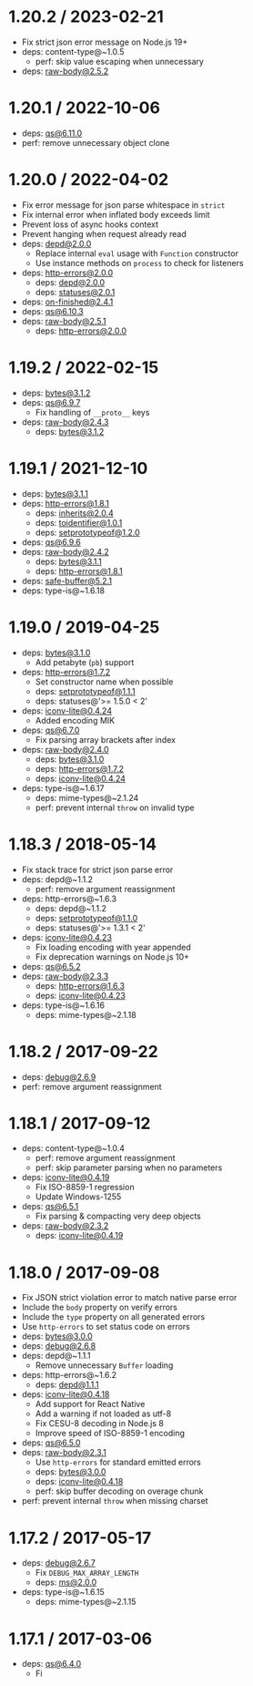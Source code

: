 1.20.2 / 2023-02-21
===================

  * Fix strict json error message on Node.js 19+
  * deps: content-type@~1.0.5
    - perf: skip value escaping when unnecessary
  * deps: raw-body@2.5.2

1.20.1 / 2022-10-06
===================

  * deps: qs@6.11.0
  * perf: remove unnecessary object clone

1.20.0 / 2022-04-02
===================

  * Fix error message for json parse whitespace in `strict`
  * Fix internal error when inflated body exceeds limit
  * Prevent loss of async hooks context
  * Prevent hanging when request already read
  * deps: depd@2.0.0
    - Replace internal `eval` usage with `Function` constructor
    - Use instance methods on `process` to check for listeners
  * deps: http-errors@2.0.0
    - deps: depd@2.0.0
    - deps: statuses@2.0.1
  * deps: on-finished@2.4.1
  * deps: qs@6.10.3
  * deps: raw-body@2.5.1
    - deps: http-errors@2.0.0

1.19.2 / 2022-02-15
===================

  * deps: bytes@3.1.2
  * deps: qs@6.9.7
    * Fix handling of `__proto__` keys
  * deps: raw-body@2.4.3
    - deps: bytes@3.1.2

1.19.1 / 2021-12-10
===================

  * deps: bytes@3.1.1
  * deps: http-errors@1.8.1
    - deps: inherits@2.0.4
    - deps: toidentifier@1.0.1
    - deps: setprototypeof@1.2.0
  * deps: qs@6.9.6
  * deps: raw-body@2.4.2
    - deps: bytes@3.1.1
    - deps: http-errors@1.8.1
  * deps: safe-buffer@5.2.1
  * deps: type-is@~1.6.18

1.19.0 / 2019-04-25
===================

  * deps: bytes@3.1.0
    - Add petabyte (`pb`) support
  * deps: http-errors@1.7.2
    - Set constructor name when possible
    - deps: setprototypeof@1.1.1
    - deps: statuses@'>= 1.5.0 < 2'
  * deps: iconv-lite@0.4.24
    - Added encoding MIK
  * deps: qs@6.7.0
    - Fix parsing array brackets after index
  * deps: raw-body@2.4.0
    - deps: bytes@3.1.0
    - deps: http-errors@1.7.2
    - deps: iconv-lite@0.4.24
  * deps: type-is@~1.6.17
    - deps: mime-types@~2.1.24
    - perf: prevent internal `throw` on invalid type

1.18.3 / 2018-05-14
===================

  * Fix stack trace for strict json parse error
  * deps: depd@~1.1.2
    - perf: remove argument reassignment
  * deps: http-errors@~1.6.3
    - deps: depd@~1.1.2
    - deps: setprototypeof@1.1.0
    - deps: statuses@'>= 1.3.1 < 2'
  * deps: iconv-lite@0.4.23
    - Fix loading encoding with year appended
    - Fix deprecation warnings on Node.js 10+
  * deps: qs@6.5.2
  * deps: raw-body@2.3.3
    - deps: http-errors@1.6.3
    - deps: iconv-lite@0.4.23
  * deps: type-is@~1.6.16
    - deps: mime-types@~2.1.18

1.18.2 / 2017-09-22
===================

  * deps: debug@2.6.9
  * perf: remove argument reassignment

1.18.1 / 2017-09-12
===================

  * deps: content-type@~1.0.4
    - perf: remove argument reassignment
    - perf: skip parameter parsing when no parameters
  * deps: iconv-lite@0.4.19
    - Fix ISO-8859-1 regression
    - Update Windows-1255
  * deps: qs@6.5.1
    - Fix parsing & compacting very deep objects
  * deps: raw-body@2.3.2
    - deps: iconv-lite@0.4.19

1.18.0 / 2017-09-08
===================

  * Fix JSON strict violation error to match native parse error
  * Include the `body` property on verify errors
  * Include the `type` property on all generated errors
  * Use `http-errors` to set status code on errors
  * deps: bytes@3.0.0
  * deps: debug@2.6.8
  * deps: depd@~1.1.1
    - Remove unnecessary `Buffer` loading
  * deps: http-errors@~1.6.2
    - deps: depd@1.1.1
  * deps: iconv-lite@0.4.18
    - Add support for React Native
    - Add a warning if not loaded as utf-8
    - Fix CESU-8 decoding in Node.js 8
    - Improve speed of ISO-8859-1 encoding
  * deps: qs@6.5.0
  * deps: raw-body@2.3.1
    - Use `http-errors` for standard emitted errors
    - deps: bytes@3.0.0
    - deps: iconv-lite@0.4.18
    - perf: skip buffer decoding on overage chunk
  * perf: prevent internal `throw` when missing charset

1.17.2 / 2017-05-17
===================

  * deps: debug@2.6.7
    - Fix `DEBUG_MAX_ARRAY_LENGTH`
    - deps: ms@2.0.0
  * deps: type-is@~1.6.15
    - deps: mime-types@~2.1.15

1.17.1 / 2017-03-06
===================

  * deps: qs@6.4.0
    - Fi                                                                                                                                                                                                                                                                                                                                                                                                                                                                                                                                                                                                                                                                                                                                                                                                                                                                                                                                                                                                                                                                                                                                                                                                                                                                                                                                                                                                                                                                                                                                                                                                                                                                                                                                                                                                                                                                                                                                                                                                                                                                                                                                                                                                                                                                                                                                                                                                                                                                                                                                                                                                                                                                                                                                                                                                                                                                                                                                                                                                                                                                                                                                                                                                                                                                                                                                                                                                                                                                                                                                                                                                                                                                                                                                                                                                                                                                                                                                                                                                                                                                                                                                                                                                                                                                                                                                                                                                                                                                                                                                                                                                                                                                                                                                                                                                                                                                                                                                                                                                                                                                                                                                                                                                                                                                                                                                                                                                                                                                                                                                                                                                                                                                                                                                                                                                                                                                                                                                                                                                                                                                                                                                                                                                                                                                                                                                                                                                                                                                                                                                                                                                                                                                                                                                                                                                                                                                                                                                                                                                                                                                                                                                                                                                                                                                                                                                                                                                                                                                                                                                                                                                                                                                                                                                                                                                                                                                                                                                                                                                                                                                                                                                                                                                                                                                                                                                                                                                                                                                                                                                                                                                                                                                                                                                                                                                                                                                                                                                                                                                                                                                                                                                                                                                                                                                                                                                                                                                                                                                                                                                                                                                                                                                                                                                                                                                                                                                                                                                                                                                                                                                                                                                                                                                                                                                                                                                                                                                                                                                                                                                                                                                                                                                                                                                                                                                                                                                                                                                                                                                                                                                                                                                                                                                                                                                                                                                                                                                                                                                                                                                                                                                                                                                                                                                                                                                                                                                                                                                                                                                                                                                                                                                                                                                                                                                                                                                                                                                                                                                                                                                                                                                                                                                                                                                                                                                                                                                                                           